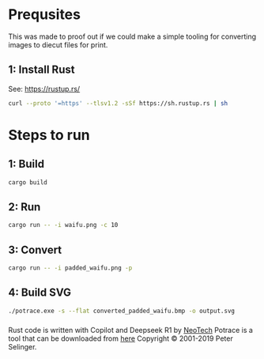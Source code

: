 # Prequsites
This was made to proof out if we could make a simple tooling for converting images to diecut files for print.

## 1: Install Rust
See: https://rustup.rs/

```bash
curl --proto '=https' --tlsv1.2 -sSf https://sh.rustup.rs | sh
```

# Steps to run
## 1: Build
```bash
cargo build
```

## 2: Run
```bash
cargo run -- -i waifu.png -c 10
```

## 3: Convert
```bash
cargo run -- -i padded_waifu.png -p
```

## 4: Build SVG
```bash
./potrace.exe -s --flat converted_padded_waifu.bmp -o output.svg
```

###
Rust code is written with Copilot and Deepseek R1 by [NeoTech](https://github.com/neotech/)
Potrace is a tool that can be downloaded from [here](https://potrace.sourceforge.net/) 
Copyright © 2001-2019 Peter Selinger.